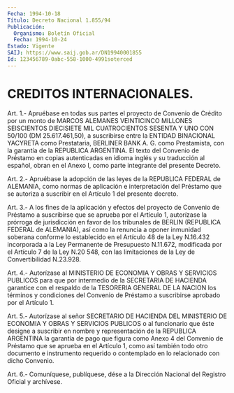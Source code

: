 ```yaml
---
Fecha: 1994-10-18
Título: Decreto Nacional 1.855/94
Publicación:
  Organismo: Boletín Oficial
  Fecha: 1994-10-24
Estado: Vigente
SAIJ: https://www.saij.gob.ar/DN19940001855
Id: 123456789-0abc-558-1000-4991soterced
---
```

# CREDITOS INTERNACIONALES.

<a id="1"></a>
Art. 1.- Apruébase en todas sus partes el proyecto de Convenio de Crédito  por  un  monto  de MARCOS ALEMANES VEINTICINCO MILLONES SEISCIENTOS DIECISIETE MIL CUATROCIENTOS  SESENTA Y UNO CON  50/100 (DM  25.617.461,50),  a  suscribirse  entre la  ENTIDAD  BINACIONAL YACYRETA como Prestataria, BERLINER BANK  A.  G.  como Prestamista, con  la garantía de la REPUBLICA ARGENTINA. El texto  del  Convenio de  Préstamo    en  copias  autenticadas  en  idioma  inglés  y  su traducción al español,  obran  en el Anexo I, como parte integrante del presente Decreto.

<a id="2"></a>
Art.  2.-  Apruébase  la adopción de las leyes de la REPUBLICA FEDERAL de ALEMANIA, como normas  de  aplicación  e  interpretación del  Préstamo  que  se  autoriza a suscribir en el Artículo  1  del presente decreto.

<a id="3"></a>
Art. 3.- A los fines de la aplicación y efectos del proyecto de Convenio  de  Préstamo a suscribirse que se aprueba por el Artículo 1,  autorízase  la   prórroga  de  jurisdicción  en  favor  de  los tribunales de BERLIN  (REPUBLICA  FEDERAL de ALEMANIA), así como la renuncia a oponer inmunidad soberana  conforme lo establecido en el Artículo 48 de la Ley N.16.432 incorporada  a  la Ley Permanente de Presupuesto N.11.672, modificada por el Artículo  7  de la Ley N.20 548,  con  las limitaciones de la Ley de Convertibilidad  N.23.928.

<a id="4"></a>
Art.  4.-  Autorízase  al  MINISTERIO  DE  ECONOMIA  Y OBRAS Y SERVICIOS  PUBLICOS  para  que  por intermedio de la SECRETARIA  DE HACIENDA garantice con el respaldo  de  la  TESORERIA GENERAL DE LA NACION  los  términos  y  condiciones del Convenio  de  Préstamo  a suscribirse aprobado por el Artículo 1.

<a id="5"></a>
Art.  5.-  Autorízase  al  señor  SECRETARIO  DE  HACIENDA DEL MINISTERIO    DE  ECONOMIA  Y  OBRAS  Y  SERVICIOS  PUBLICOS  o  al funcionario que éste designe a suscribir en nombre y representación  de  la  REPUBLICA ARGENTINA la garantía de pago que figura como Anexo 4 del Convenio  de  Préstamo que se aprueba en el Artículo  1,  como así también todo otro  documento  e  instrumento requerido o contemplado  en  lo  relacionado  con  dicho  Convenio.

<a id="6"></a>
Art. 6.- Comuníquese, publíquese, dése a la Dirección Nacional del Registro Oficial y archívese.